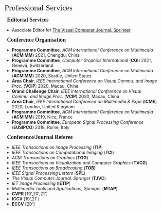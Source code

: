 <p><span style="font-family: georgia, serif; font-size: 26px;">Professional Services</span></p>

<p>&nbsp; <span style="font-size: 18px;"><strong><span style="font-family: georgia, serif;">Editorial Services</span></strong></span></p>

- Associate Editor for [The Visual Computer Journal, Springer](https://www.editorialmanager.com/tvcj/)

<p>&nbsp; <span style="font-size: 18px;"><strong><span style="font-family: georgia, serif;">Conference Organisation</span></strong></span></p>

- **Programme Committee**, _ACM International Conference on Multimedia_ (**ACM MM**) 2021, Chengdu, China
- **Programme Committee**, _Computer Graphics International_ (**CGI**) 2021, Geneva, Switzerland
- **Programme Committee**, _ACM International Conference on Multimedia_ (**ACM MM**) 2020, Seattle, United States
- **Area Chair**, _IEEE International Conference on Visual Commu. and Image Proc._ (**VCIP**) 2020, Macau, China
- **Grand Challenge Chair**, _IEEE International Conference on Visual Commu. and Image Proc._ (**VCIP**) 2020, Macau, China
- **Area Chair**, _IEEE International Conference on Multimedia & Expo_ (**ICME**) 2020, London, United Kingdom
- **Programme Committee**, _ACM International Conference on Multimedia_ (**ACM MM**) 2019, Nice, France
- **Programme Committee**, _European Signal Processing Conference_ (**EUSIPCO**) 2018, Rome, Italy

<p>&nbsp; <span style="font-size: 18px;"><strong><span style="font-family: georgia, serif;">Conference/Journal Referee</span></strong></span></p>

- _IEEE Transactions on Image Processing_ (**TIP**)
- _IEEE Transactions on Computational Imaging_ (**TCI**)
- _ACM Transactions on Graphics_ (**TOG**)
- _IEEE Transactions on Visualization and Computer Graphics_ (**TVCG**)
- _IEEE Transactions on Broadcasting_ (**TOB**)
- _IEEE Signal Processing Letters_ (**SPL**)
- _The Visual Computer Journal, Springer_ (**TJVC**)
- _IET Image Processing_ (**IETIP**)
- _Multimedia Tools and Applications, Springer_ (**MTAP**)
- **CVPR** [19',20',21']
- **ICCV** [19',21']
- **ECCV** [20']
